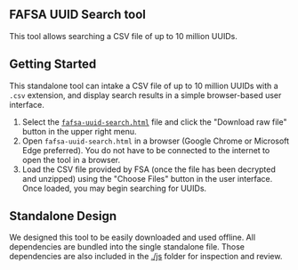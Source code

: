 ## **FAFSA UUID Search tool**
This tool allows searching a CSV file of up to 10 million UUIDs.

## Getting Started
This standalone tool can intake a CSV file of up to 10 million UUIDs with a `.csv` extension, and display search results in a simple browser-based user interface.

1.  Select the [`fafsa-uuid-search.html`](./fafsa-uuid-search.html) file and click the "Download raw file" button in the upper right menu.
2. Open `fafsa-uuid-search.html` in a browser (Google Chrome or Microsoft Edge preferred). You do not have to be connected to the internet to open the tool in a browser.
3. Load the CSV file provided by FSA (once the file has been decrypted and unzipped) using the "Choose Files" button in the user interface. Once loaded, you may begin searching for UUIDs.

## Standalone Design

We designed this tool to be easily downloaded and used offline. All dependencies are bundled into the single standalone file. Those dependencies are also included in the [./js](./js) folder for inspection and review.
